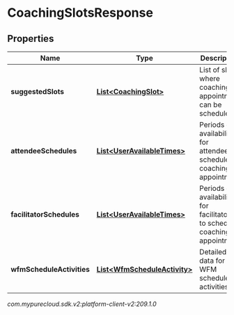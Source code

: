 # CoachingSlotsResponse


## Properties

| Name | Type | Description | Notes |
| ------------ | ------------- | ------------- | ------------- |
| **suggestedSlots** | [**List&lt;CoachingSlot&gt;**](CoachingSlot) | List of slots where coaching appointment can be scheduled |  [optional] |
| **attendeeSchedules** | [**List&lt;UserAvailableTimes&gt;**](UserAvailableTimes) | Periods of availability for attendees to schedule coaching appointment |  [optional] |
| **facilitatorSchedules** | [**List&lt;UserAvailableTimes&gt;**](UserAvailableTimes) | Periods of availability for facilitators to schedule coaching appointment |  [optional] |
| **wfmScheduleActivities** | [**List&lt;WfmScheduleActivity&gt;**](WfmScheduleActivity) | Detailed data for WFM scheduled activities |  [optional] |




_com.mypurecloud.sdk.v2:platform-client-v2:209.1.0_
